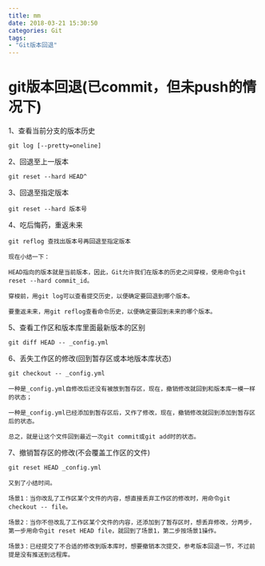 ```yaml
---
title: mm
date: 2018-03-21 15:30:50
categories: Git
tags:
- "Git版本回退"
---
```

# git版本回退(已commit，但未push的情况下)
1、查看当前分支的版本历史

```
git log [--pretty=oneline]
```

2、回退至上一版本

```
git reset --hard HEAD^
```

3、回退至指定版本

```
git reset --hard 版本号
```

4、吃后悔药，重返未来

```
git reflog 查找出版本号再回退至指定版本
```
```
现在小结一下：

HEAD指向的版本就是当前版本，因此，Git允许我们在版本的历史之间穿梭，使用命令git reset --hard commit_id。

穿梭前，用git log可以查看提交历史，以便确定要回退到哪个版本。

要重返未来，用git reflog查看命令历史，以便确定要回到未来的哪个版本。
```

5、查看工作区和版本库里面最新版本的区别

```
git diff HEAD -- _config.yml
```
6、丢失工作区的修改(回到暂存区或本地版本库状态)

```
git checkout -- _config.yml

一种是_config.yml自修改后还没有被放到暂存区，现在，撤销修改就回到和版本库一模一样的状态；

一种是_config.yml已经添加到暂存区后，又作了修改，现在，撤销修改就回到添加到暂存区后的状态。

总之，就是让这个文件回到最近一次git commit或git add时的状态。
```
7、撤销暂存区的修改(不会覆盖工作区的文件)

```
git reset HEAD _config.yml
```


```
又到了小结时间。

场景1：当你改乱了工作区某个文件的内容，想直接丢弃工作区的修改时，用命令git checkout -- file。

场景2：当你不但改乱了工作区某个文件的内容，还添加到了暂存区时，想丢弃修改，分两步，第一步用命令git reset HEAD file，就回到了场景1，第二步按场景1操作。

场景3：已经提交了不合适的修改到版本库时，想要撤销本次提交，参考版本回退一节，不过前提是没有推送到远程库。
```
